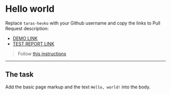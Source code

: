 # Hello world
Replace `taras-hevko` with your Github username and copy the links to Pull Request description:
- [DEMO LINK](https://github.com/taras-hevko/layout_hello-world.git)
- [TEST REPORT LINK](https://taras-hevko.github.io/layout_hello-world/report/html_report/)

> Follow [this instructions](https://github.com/mate-academy/layout_task-guideline#how-to-solve-the-layout-tasks-on-github)
___

## The task 
Add the basic page markup and the text `Hello, world!` into the body.
